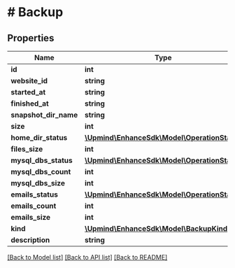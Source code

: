 # # Backup

## Properties

Name | Type | Description | Notes
------------ | ------------- | ------------- | -------------
**id** | **int** |  |
**website_id** | **string** |  |
**started_at** | **string** |  |
**finished_at** | **string** |  | [optional]
**snapshot_dir_name** | **string** |  |
**size** | **int** |  | [optional]
**home_dir_status** | [**\Upmind\EnhanceSdk\Model\OperationStatus**](OperationStatus.md) |  | [optional]
**files_size** | **int** |  | [optional]
**mysql_dbs_status** | [**\Upmind\EnhanceSdk\Model\OperationStatus**](OperationStatus.md) |  | [optional]
**mysql_dbs_count** | **int** |  | [optional]
**mysql_dbs_size** | **int** |  | [optional]
**emails_status** | [**\Upmind\EnhanceSdk\Model\OperationStatus**](OperationStatus.md) |  | [optional]
**emails_count** | **int** |  | [optional]
**emails_size** | **int** |  | [optional]
**kind** | [**\Upmind\EnhanceSdk\Model\BackupKind**](BackupKind.md) |  |
**description** | **string** |  | [optional]

[[Back to Model list]](../../README.md#models) [[Back to API list]](../../README.md#endpoints) [[Back to README]](../../README.md)
